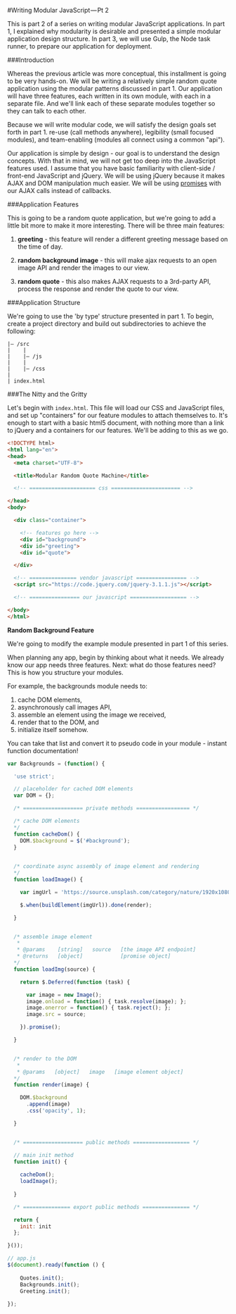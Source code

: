 #Writing Modular JavaScript — Pt 2

This is part 2 of a series on writing modular JavaScript applications. In part 1, I explained why modularity is desirable and presented a simple modular application design structure. In part 3, we will use Gulp, the Node task runner, to prepare our application for deployment.

###Introduction

Whereas the previous article was more conceptual, this installment is going to be very hands-on.  We will be writing a relatively simple random quote application using the modular patterns discussed in part 1.  Our application will have three features, each written in its own module, with each in a separate file.  And we'll link each of these separate modules together so they can talk to each other.

Because we will write modular code, we will satisfy the design goals set forth in part 1.  re-use (call methods anywhere), legibility (small focused modules), and team-enabling (modules all connect using a common "api").

Our application is simple by design - our goal is to understand the design concepts. With that in mind, we will not get too deep into the JavaScript features used.  I assume that you have basic familiarity with client-side / front-end JavaScript and jQuery.  We will be using jQuery because it makes AJAX and DOM manipulation much easier.  We will be using [promises](link) with our AJAX calls instead of callbacks.


###Application Features

This is going to be a random quote application, but we're going to add a little bit more to make it more interesting. There will be three main features:

1. **greeting** - this feature will render a different greeting message based on the time of day.

2. **random background image** - this will make ajax requests to an open image API and render the images to our view.

3. **random quote** - this also makes AJAX requests to a 3rd-party API, process the response and render the quote to our view.


###Application Structure

We're going to use the 'by type' structure presented in part 1.  To begin, create a project directory and build out subdirectories to achieve the following:

```
|— /src
|    |
|    |— /js
|    |
|    |— /css
|
| index.html
```

###The Nitty and the Gritty

Let's begin with `index.html`.  This file will load our CSS and JavaScript files, and set up "containers" for our feature modules to attach themselves to.  It's enough to start with a basic html5 document, with nothing more than a link to jQuery and a containers for our features.  We'll be adding to this as we go.

```html
<!DOCTYPE html>
<html lang="en">
<head>
  <meta charset="UTF-8">

  <title>Modular Random Quote Machine</title>

  <!-- ===================== css ====================== -->

</head>
<body>

  <div class="container">

    <!-- features go here -->
    <div id="background">
    <div id="greeting">
    <div id="quote">

  </div>

  <!-- =============== vendor javascript ================ -->
  <script src="https://code.jquery.com/jquery-3.1.1.js"></script>

  <!-- ================ our javascript ================== -->

</body>
</html>
```

**Random Background Feature**

We're going to modify the example module presented in part 1 of this series.

When planning any app, begin by thinking about what it needs.  We already know our app needs three features.  Next: what do those features need?  This is how you structure your modules.

For example, the backgrounds module needs to:

1. cache DOM elements,
2. asynchronously call images API,
3. assemble an element using the image we received,
4. render that to the DOM, and
5. initialize itself somehow.

You can take that list and convert it to pseudo code in your module - instant function documentation!

```javascript
var Backgrounds = (function() {

  'use strict';

  // placeholder for cached DOM elements
  var DOM = {};

  /* =================== private methods ================= */

  /* cache DOM elements
  */
  function cacheDom() {
    DOM.$background = $('#background');
  }
  

  /* coordinate async assembly of image element and rendering
  */
  function loadImage() {

    var imgUrl = 'https://source.unsplash.com/category/nature/1920x1080';

    $.when(buildElement(imgUrl)).done(render);

  }


  /* assemble image element
   *
   * @params    [string]   source   [the image API endpoint]
   * @returns   [object]            [promise object]
  */
  function loadImg(source) {

    return $.Deferred(function (task) {

      var image = new Image();
      image.onload = function() { task.resolve(image); }; 
      image.onerror = function() { task.reject(); };
      image.src = source;

    }).promise();

  }


  /* render to the DOM
   *
   * @params   [object]   image   [image element object]
  */
  function render(image) { 

    DOM.$background
      .append(image)
      .css('opacity', 1);

  }


  /* =================== public methods ================== */

  // main init method
  function init() {
  
    cacheDom();
    loadImage();
    
  }

  /* =============== export public methods =============== */

  return {
    init: init
  };

}());
```

```javascript
// app.js
$(document).ready(function () {
 
    Quotes.init();
    Backgrounds.init();
    Greeting.init();
 
});
```
